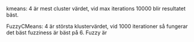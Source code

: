 kmeans: 
	4 är mest cluster värdet, vid max iterations 10000 blir resultatet bäst.

FuzzyCMeans:
	4 är största klustervärdet, vid 1000 iterationer så fungerar det bäst fuzziness är bäst på 6.
	Fuzzy är 